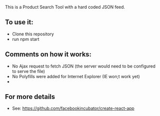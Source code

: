 This is a Product Search Tool with a hard coded JSON feed.

## To use it:
- Clone this repository
- run npm start



## Comments on how it works:
- No Ajax request to fetch JSON (the server would need to be configured to serve the file)
- No Polyfills were added for Internet Explorer (IE won;t work yet)
- 

## For more details
- See: https://github.com/facebookincubator/create-react-app
